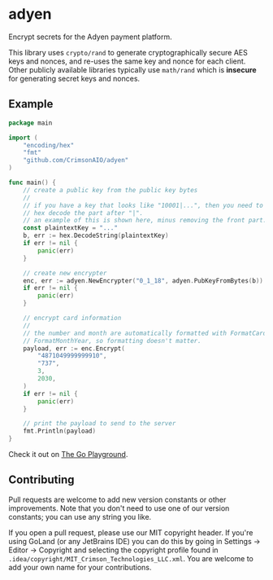 # adyen
Encrypt secrets for the Adyen payment platform.

This library uses `crypto/rand` to generate cryptographically secure AES keys and nonces,
and re-uses the same key and nonce for each client. Other publicly available libraries
typically use `math/rand` which is **insecure** for generating secret keys and nonces.

## Example

```go
package main

import (
	"encoding/hex"
	"fmt"
	"github.com/CrimsonAIO/adyen"
)

func main() {
	// create a public key from the public key bytes
	//
	// if you have a key that looks like "10001|...", then you need to
	// hex decode the part after "|".
	// an example of this is shown here, minus removing the front part.
	const plaintextKey = "..."
	b, err := hex.DecodeString(plaintextKey)
	if err != nil {
		panic(err)
	}

	// create new encrypter
	enc, err := adyen.NewEncrypter("0_1_18", adyen.PubKeyFromBytes(b))
	if err != nil {
		panic(err)
	}

	// encrypt card information
	//
	// the number and month are automatically formatted with FormatCardNumber and
	// FormatMonthYear, so formatting doesn't matter.
	payload, err := enc.Encrypt(
		"4871049999999910",
		"737",
		3,
		2030,
	)
	if err != nil {
		panic(err)
	}

	// print the payload to send to the server
	fmt.Println(payload)
}
```
Check it out on [The Go Playground](https://go.dev/play/p/9tL6ziE52aw).

## Contributing
Pull requests are welcome to add new version constants or other improvements.
Note that you don't need to use one of our version constants; you can use any string you like.

If you open a pull request, please use our MIT copyright header.
If you're using GoLand (or any JetBrains IDE) you can do this by going in Settings -> Editor -> Copyright
and selecting the copyright profile found in `.idea/copyright/MIT_Crimson_Technologies_LLC.xml`.
You are welcome to add your own name for your contributions.